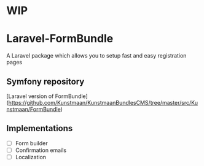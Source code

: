 # WIP 

# Laravel-FormBundle
A Laravel package which allows you to setup fast and easy registration pages

## Symfony repository
[Laravel version of FormBundle] (https://github.com/Kunstmaan/KunstmaanBundlesCMS/tree/master/src/Kunstmaan/FormBundle) 

## Implementations
- [ ] Form builder
- [ ] Confirmation emails
- [ ] Localization
